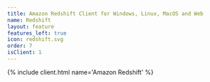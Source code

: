 ```yaml
---
title: Amazon Redshift Client for Windows, Linux, MacOS and Web
name: Redshift
layout: feature
features_left: true
icon: redshift.svg
order: 7
isClient: 1
---
```


{% include client.html name='Amazon Redshift' %}
